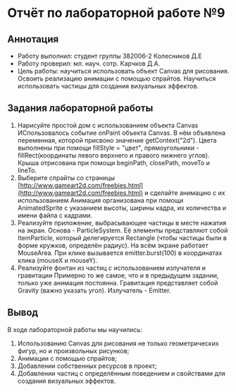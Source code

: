# Отчёт по лабораторной работе №9

## Аннотация
- Работу выполнил: студент группы 382006-2 Колесников Д.Е
- Работу проверил: мл. науч. сотр. Карчков Д.А.
- Цель работы: научиться использовать объект Canvas для рисования. Освоить реализацию анимации с помощью спрайтов. Научиться использовать частицы для создания визуальных эффектов.
## Задания лабораторной работы
 1. Нарисуйте простой дом с использованием объекта Canvas
ИСпользовалось событие onPaint объекта Canvas. В нём объявлена переменная, которой присвоно значение getContext("2d"). Цвета выполнены при помощи fillStyle = "цвет", прямоугольники - fillRect(координаты левого верхнего и правого нижнего углов). Крыша отрисована при помощи beginPath, closePath, moveTo и lineTo.
 2. Выберите спрайты со страницы [http://www.gameart2d.com/freebies.html](http://www.gameart2d.com/freebies.html) и сделайте анимацию с их использованием
Анимация организована при помощи AnimatedSprite с указанием высоты, ширины кадра, их количества и имени файла с кадрами.
 3. Реализуйте приложение, выбрасывающее частицы в месте нажатия на экран.
Основа - ParticleSystem. Её элементы представляют собой ItemParticle, который делегируется Rectangle (чтобы частицы были в форме кружков, определён радиус). На всём экране работает MouseArea. При клике вызывается emitter.burst(100) в координатах клика (mouseX и mouseY).
 4. Реализуйте фонтан из частиц с использованием излучателя и гравитации
Примерно то же самое, что и в предыдущем задании, только уже анимация постоянна. Гравитация представляет собой Gravity (важно указать угол). Излучатель - Emitter.
## Вывод
В ходе лабораторной работы мы научились: 
1. Использованию Canvas для рисования не только геометрических фигур, но и произвольных рисунков;
2. Анимации с помощью спрайтов;
3. Добавлении собственных ресурсов в проект;
4. Добавлении частиц с определённым поведением и свойствами для создания визуальных эффектов.